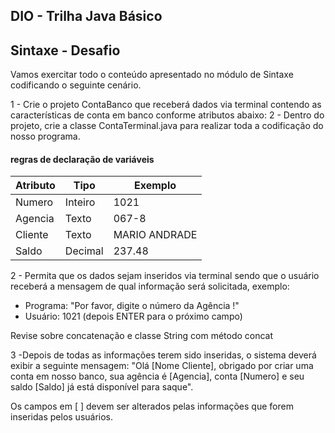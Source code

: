 ## DIO - Trilha Java Básico


## Sintaxe - Desafio
Vamos exercitar todo o conteúdo apresentado no módulo de Sintaxe codificando o seguinte cenário.

 1 - Crie o projeto ContaBanco que receberá dados via terminal contendo as características de conta em banco conforme atributos abaixo:
 2 - Dentro do projeto, crie a classe ContaTerminal.java para realizar toda a codificação do nosso programa.

#### regras de declaração de variáveis

 | Atributo |  Tipo	  |    Exemplo     |
 |----------|---------|----------------|
 |  Numero  | Inteiro |      1021      |
 |  Agencia | Texto	  |     067-8      |
 |  Cliente |  Texto  |  MARIO ANDRADE |
 |  Saldo   | Decimal |     237.48     |

2 - Permita que os dados sejam inseridos via terminal sendo que o usuário receberá a mensagem de qual informação será solicitada, exemplo:
 - Programa: "Por favor, digite o número da Agência !"
 - Usuário: 1021 (depois ENTER para o próximo campo)

Revise sobre concatenação e classe String com método concat

3 -Depois de todas as informações terem sido inseridas, o sistema deverá exibir a seguinte mensagem:
"Olá [Nome Cliente], obrigado por criar uma conta em nosso banco, sua agência é [Agencia], conta [Numero] e seu saldo [Saldo] já está disponível para saque".

Os campos em [ ] devem ser alterados pelas informações que forem inseridas pelos usuários.